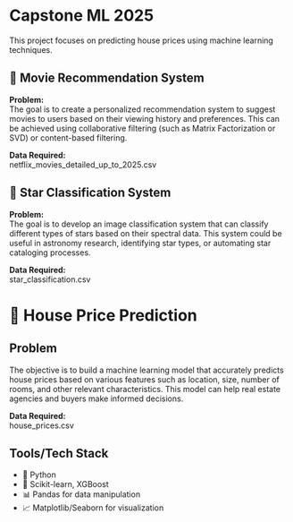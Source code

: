 # Capstone ML 2025
This project focuses on predicting house prices using machine learning techniques.

## 🎥 Movie Recommendation System
**Problem:**  
The goal is to create a personalized recommendation system to suggest movies to users based on their viewing history and preferences. This can be achieved using collaborative filtering (such as Matrix Factorization or SVD) or content-based filtering.

**Data Required:**  
netflix_movies_detailed_up_to_2025.csv


## 🐾 Star Classification System
**Problem:**  
The goal is to develop an image classification system that can classify different types of stars based on their spectral data. This system could be useful in astronomy research, identifying star types, or automating star cataloging processes.

**Data Required:**  
star_classification.csv

# 🏡 House Price Prediction

## Problem
The objective is to build a machine learning model that accurately predicts house prices based on various features such as location, size, number of rooms, and other relevant characteristics. This model can help real estate agencies and buyers make informed decisions.

**Data Required:**  
house_prices.csv

## Tools/Tech Stack
- 🐍 Python
- 🧠 Scikit-learn, XGBoost
- 📊 Pandas for data manipulation
- 📈 Matplotlib/Seaborn for visualization
